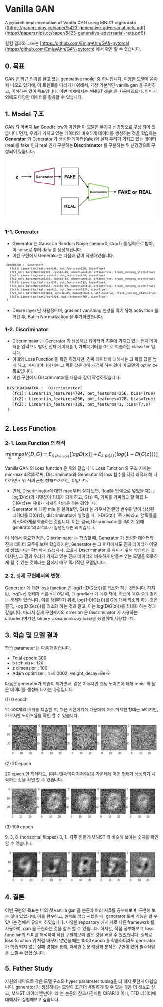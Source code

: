 # Vanilla GAN

A pytorch implementation of Vanilla GAN using MNIST digits data ([https://papers.nips.cc/paper/5423-generative-adversarial-nets.pdf](https://papers.nips.cc/paper/5423-generative-adversarial-nets.pdf))

실험 결과와 코드는 [https://github.com/EmjayAhn/GAN-pytorch](https://github.com/EmjayAhn/GAN-pytorch) 에서 확인 할 수 있습니다.

## 0. 목표

GAN 은 최근 인기를 끌고 있는 generative model 중 하나입니다. 다양한 모델이 쏟아져 나오고 있기에, 이 트렌트를 따라가기 위해서, 가장 기본적인 vanilla gan 을 구현하고, 이해하는 것이 목표입니다. 이번 예제에서는 MNIST digit 을 사용하였으나, 이미지 외에도 다양한 데이터를 활용할 수 있습니다.

## 1. Model 구조

GAN 의 아버지 Ian Goodfellow가 제안한 이 모델은 두가지 신경망으로 구성 되어 있습니다. 먼저, 우리가 가지고 있는 데이터와 비슷하게 데이터를 생성하는 것을 학습하는 **Generator** 와 Generator 가 생성한 데이터(fake)와 실제 우리가 가지고 있는 데이터(real)를 fake 인지 real 인지 구분하는 **Discriminator** 를 구분하는 두 신경망으로 구성되어 있습니다. 

![](./images/Untitled-b4ab047c-a850-427f-8e06-379dce74e281.png)

### 1-1. Generator

- Generator 는 Gaussian Random Noise (mean=0, std=1) 를 입력으로 받아, 이 noise로 부터 data 를 생성해냅니다.
- 이번 구현에서 Generator는 다음과 같이 작성하였습니다.

![](./images/Untitled-5a191f6c-b437-4eab-89a7-b34692124ac3.png)

- Dense layer 만 사용했으며, gradient vanishing 현상을 막기 위해 activation 을 거친 후, Batch Normalization 을 추가하였습니다.

### 1-2. Discriminator

- Discriminator 는 Generator 가 생성해낸 데이터와 기존에 가지고 있는 진짜 데이터를 입력으로 받아, 진짜 데이터를 1, 가짜데이터를 0으로 학습하는 classifier 입니다.
- 아래의 Loss Function 을 확인 하겠지만, 진짜 데이터에 대해서는 그 확률 값을 높게 하고, 가짜데이터에서는 그 확률 값을 0에 가깝게 하는 것이 이 모델의 optimize 목표입니다.
- 이번 구현에서 Discriminator를 다음과 같이 작성하였습니다.

![](./images/Untitled-4de92b80-7e9d-452e-9956-0298c2b493e2.png)

## 2. Loss Function

### 2-1. Loss Function 의 해석

![](./images/latex.png)

Vanilla GAN 의 Loss function 은 위와 같습니다. Loss Function 의 구조 자체는 min-max 최적화로써, Discriminator와 Generator 의 loss 함수를 각각 최적화 해 나아가면서 위 식의 균형 향해 다가가는 것입니다.

- 먼저, Discriminator에 대한 max 부터 살펴 보면, Real을 입력으로 넣었을 때는, log(D(x))의 기댓값이 최대가 되게 하고, G(z) 즉, 가짜를 가짜라고 할 확률 1-D(G(z))는 최대가 되게끔 학습을 하는 것입니다.
- Generator 에 대한 min 을 살펴보면, G(z) 는 가우시안 랜덤 변수를 받아 생성된 데이터를 D(G(z)), discriminator에 넣었을 때, 1-D(G(z)), 즉 가짜라고 할 확률을 최소화하게끔 학습하는 것입니다. 이는 결국, Discriminator를 속이기 위해 generator의 최적화가 실행된다는 의미입니다.

이 식에서 중요한 점은, Discriminator 는 학습할 때, Generator 가 생성한 데이터와 진짜 데이터 모두를 보며 학습하지만, Generator 는 그 어디에서도 진짜 데이터가 어떻게 생겼는지는 확인하지 않습니다. 오로지 Discriminator 를 속이기 위해 학습하는 것이지만, 그 결과 우리가 가지고 있는 진짜 데이터와 비슷하게 만들수 있는 모델을 획득하게 될 수 있는 것이라는 점에서 매우 획기적인 모델입니다.

### 2-2. 실제 구현에서의 변형

Generator 에 대한 loss function 은 log(1-(D(G(z)))를 최소화 하는 것입니다. 하지만, log(1-x) 형태의 식은 x가 0일 때, 그 gradient 가 매우 작아, 학습이 매우 오래 걸리는 문제가 있습니다. 이를 해결하기 위해, log(1-D(G(z)))를 G에 대해 최소화 하는 것은 결국, -log(D(G(z)))를 최소화 하는 것과 같고, 이는 log(D(G(z)))를 최대화 하는 것과 같습니다. 따라서 실제 구현에서의 criterion 은 Discriminator 가 사용하는 criterion(여기선, binary cross enntropy loss)을 동일하게 사용합니다.

## 3. 학습 및 모델 결과

학습 parameter 는 다음과 같습니다.

- Total epoch: 300
- batch size : 128
- z dimension : 100
- Adam optimizer : lr=0.0002, weight_decay=8e-9

다음은 generator가 학습이 되가면서, 같은 가우시안 랜덤 노이즈에 대해 mnist 와 닮은 데이터를 생성해 나가는 과정입니다.

(1) 0 epoch

약 400개의 배치를 학습한 후, 찍은 사진이기에 가운데에 아주 미세한 형태는 보이지만, 가우시안 노이즈임을 확인 할 수 있습니다.

![](./images/Untitled-adec04da-b417-40c9-b511-43d380ca6d78.png)

(2) 20 epoch

20 epoch 만 되더라도, ~~(마치 뱃속의 아가처럼(?))~~ 가운데에 어떤 형태가 생성되기 시작하는 것을 확인 할 수 있습니다. 

![](./images/Untitled-0322c576-8ea5-4e73-8268-e2d82fdb4708.png)

(3) 100 epoch

9, 3, 8, (horizontal flipped) 3, 1.. 아주 힘들게 MNIST 와 비슷해 보이는 숫자를 확인 할 수 있습니다.

![](./images/Untitled-fcb15889-a098-48e5-8cd9-29d26dd0fbf7.png)

## 4. 결론

이번 구현의 목표는 나의 첫 vanilla gan 을 논문과 여러 자료를 공부해보며, 구현해 보는 것에 있었기에, 이를 완수하고, 실제로 학습 시켰을 때, generator 로써 기능을 할 수 있다는 점에서 유의미 하였습니다. 다양한 repository 에서 서로 다른 framework 를 사용하여, gan 을 구현하는 것을 참조 할 수 있습니다. 하지만, 직접 공부해보고, loss function의 의미를 해석하여 직접 구현해보며 많은 것을 배울 수 있었습니다. 실제로 loss function 위 처럼 바꾸지 않았을 때는 1000 epoch 를 학습하더라도 generator가 학습 되지 않는 실패 경험을 통해, 자세한 논문 리딩과 분석은 구현에 있어 필수적임을 느낄 수 있었습니다.

## 5.  Futher Study

자원의 제약으로 작은 모델 구조와 hyper parameter tuning을 더 하지 못한게 아쉽습니다. generator 가 생성해내는 모양이 조금더 세밀하게 할 수 있는 것을 더 해보고 싶고, MNIST 데이터 뿐만아니라 본 논문의 참조사진처럼 CIFAR10 이나, TFD 데이터에 대해서도 실험해보고 싶습니다.